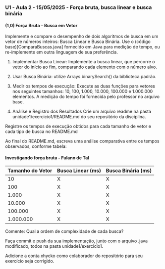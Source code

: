 ### U1 - Aula 2 - 15/05/2025 - Força bruta, busca linear e busca binária

#### (1,0) Força Bruta – Busca em Vetor
Implemente e compare o desempenho de dois algoritmos de busca em um vetor de números inteiros: Busca Linear e Busca Binária. Use o (código base)[ComparaBuscas.java] fornecido em Java para medição de tempo, ou re-implemente em outra linguagem de sua preferência.

1. Implementar Busca Linear: Implemente a busca linear, que percorre o vetor do início ao fim, comparando cada elemento com o número alvo.
2. Usar Busca Binária: utilize Arrays.binarySearch() da biblioteca padrão.
3. Medir os tempos de execução: Execute as duas funções para vetores nos seguintes tamanhos: 10, 100, 1.000, 10.000, 100.000 e 1.000.000 elementos. A medição do tempo foi fornecida pelo professor no arquivo base.

4. Análise e Registro dos Resultados
Crie um arquivo readme na pasta unidade1/exercicio1/README.md do seu repositório da disciplina.

Registre os tempos de execução obtidos para cada tamanho de vetor e cada tipo de busca no README.md

Ao final do README.md, escreva uma análise comparativa entre os tempos observados, conforme tabela:

#### Investigando força bruta - Fulano de Tal
| Tamanho do Vetor | Busca Linear (ms) | Busca Binária (ms) |
|------------------|-------------------|--------------------|
| 10               | X                 | X                  |
| 100              | X                 | X                  |
| 1.000            | X                 | X                  |
| 10.000           | X                 | X                  |
| 100.000          | X                 | X                  |
| 1.000.000        | X                 | X                  |

Comente: Qual a ordem de complexidade de cada busca?

Faça commit e push da sua implementação, junto com o arquivo .java modificado, todos na pasta unidade1/exercicio1.

Adicione a conta xhycko como colaborador do repositório para seu exercício seja corrigido.

